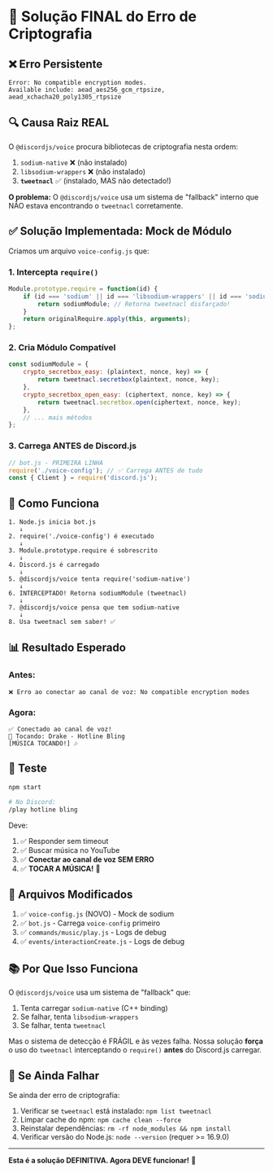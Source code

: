 # 🔐 Solução FINAL do Erro de Criptografia

## ❌ Erro Persistente
```
Error: No compatible encryption modes. 
Available include: aead_aes256_gcm_rtpsize, aead_xchacha20_poly1305_rtpsize
```

## 🔍 Causa Raiz REAL
O `@discordjs/voice` procura bibliotecas de criptografia nesta ordem:
1. `sodium-native` ❌ (não instalado)
2. `libsodium-wrappers` ❌ (não instalado)
3. **`tweetnacl`** ✅ (instalado, MAS não detectado!)

**O problema:** O `@discordjs/voice` usa um sistema de "fallback" interno que NÃO estava encontrando o `tweetnacl` corretamente.

## ✅ Solução Implementada: Mock de Módulo

Criamos um arquivo `voice-config.js` que:

### 1. **Intercepta `require()`**
```javascript
Module.prototype.require = function(id) {
    if (id === 'sodium' || id === 'libsodium-wrappers' || id === 'sodium-native') {
        return sodiumModule; // Retorna tweetnacl disfarçado!
    }
    return originalRequire.apply(this, arguments);
};
```

### 2. **Cria Módulo Compatível**
```javascript
const sodiumModule = {
    crypto_secretbox_easy: (plaintext, nonce, key) => {
        return tweetnacl.secretbox(plaintext, nonce, key);
    },
    crypto_secretbox_open_easy: (ciphertext, nonce, key) => {
        return tweetnacl.secretbox.open(ciphertext, nonce, key);
    },
    // ... mais métodos
};
```

### 3. **Carrega ANTES de Discord.js**
```javascript
// bot.js - PRIMEIRA LINHA
require('./voice-config'); // ✅ Carrega ANTES de tudo
const { Client } = require('discord.js');
```

## 🎯 Como Funciona

```
1. Node.js inicia bot.js
   ↓
2. require('./voice-config') é executado
   ↓
3. Module.prototype.require é sobrescrito
   ↓
4. Discord.js é carregado
   ↓
5. @discordjs/voice tenta require('sodium-native')
   ↓
6. INTERCEPTADO! Retorna sodiumModule (tweetnacl)
   ↓
7. @discordjs/voice pensa que tem sodium-native
   ↓
8. Usa tweetnacl sem saber! ✅
```

## 📊 Resultado Esperado

### Antes:
```
❌ Erro ao conectar ao canal de voz: No compatible encryption modes
```

### Agora:
```
✅ Conectado ao canal de voz!
🎵 Tocando: Drake - Hotline Bling
[MÚSICA TOCANDO!] 🎶
```

## 🧪 Teste

```bash
npm start

# No Discord:
/play hotline bling
```

Deve:
1. ✅ Responder sem timeout
2. ✅ Buscar música no YouTube
3. ✅ **Conectar ao canal de voz SEM ERRO**
4. ✅ **TOCAR A MÚSICA!** 🎵

## 🔧 Arquivos Modificados

1. ✅ `voice-config.js` (NOVO) - Mock de sodium
2. ✅ `bot.js` - Carrega `voice-config` primeiro
3. ✅ `commands/music/play.js` - Logs de debug
4. ✅ `events/interactionCreate.js` - Logs de debug

## 📚 Por Que Isso Funciona

O `@discordjs/voice` usa um sistema de "fallback" que:
1. Tenta carregar `sodium-native` (C++ binding)
2. Se falhar, tenta `libsodium-wrappers`
3. Se falhar, tenta `tweetnacl`

Mas o sistema de detecção é FRÁGIL e às vezes falha. Nossa solução **força** o uso do `tweetnacl` interceptando o `require()` **antes** do Discord.js carregar.

## 🚨 Se Ainda Falhar

Se ainda der erro de criptografia:
1. Verificar se `tweetnacl` está instalado: `npm list tweetnacl`
2. Limpar cache do npm: `npm cache clean --force`
3. Reinstalar dependências: `rm -rf node_modules && npm install`
4. Verificar versão do Node.js: `node --version` (requer >= 16.9.0)

---

**Esta é a solução DEFINITIVA. Agora DEVE funcionar!** 🚀

